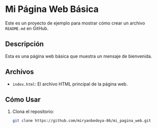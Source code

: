 # Mi Página Web Básica

Este es un proyecto de ejemplo para mostrar cómo crear un archivo `README.md` en GitHub.

## Descripción

Esta es una página web básica que muestra un mensaje de bienvenida.

## Archivos

- `index.html`: El archivo HTML principal de la página web.

## Cómo Usar

1. Clona el repositorio:
   ```bash
   git clone https://github.com/miryanbedoya-86/mi_pagina_web.git
